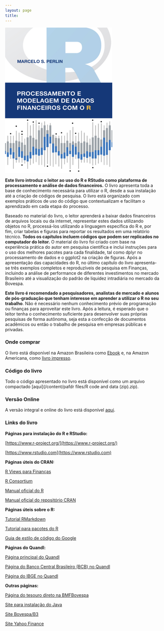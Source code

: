 ```yaml
---
layout: page
title:
---
```


<img src="/content/pafdr files/CAPADigital_DadosFinanceirosR.jpg" width="350" height="475" alt="Cover image" align='center' />

**Este livro introduz o leitor ao uso do R e RStudio como plataforma de processamento e análise de dados financeiros.** O livro apresenta toda a base de conhecimento necessária para utilizar o R, desde a sua instalação até a criação de códigos de pesquisa. O livro está organizado com exemplos práticos de uso do código que contextualizam e facilitam o aprendizado em cada etapa do processo.

Baseado no material do livro, o leitor aprenderá a baixar dados financeiros de arquivos locais ou da internet, representar estes dados utilizando objetos no R, processá-los utilizando a linguagem específica do R e, por fim, criar tabelas e figuras para reportar os resultados em uma relatório técnico. **Todos os capítulos incluem códigos que podem ser replicados no computador do leitor.** O material do livro foi criado com base na experiência prática do autor em pesquisa científica e inclui instruções para o uso dos melhores pacotes para cada finalidade, tal como dplyr no processamento de dados e o ggplot2 na criação de figuras. Após a apresentação das capacidades do R, no último capítulo do livro apresenta-se três exemplos completos e reproduzíveis de pesquisa em Finanças, incluindo a análise de performance de diferentes investimentos no mercado Brasileiro até a visualização do padrão de liquidez intradiária no mercado da Bovespa.

**Este livro é recomendado a pesquisadores, analistas de mercado e alunos de pós-graduação que tenham interesse em aprender a utilizar o R no seu trabalho**. Não é necessário nenhum conhecimento prévio de programação ou finanças para aproveitar este livro. Após a leitura, é esperado que o leitor tenha o conhecimento suficiente para desenvolver suas próprias pesquisas de forma autônoma, seja esta a confecção de documentos acadêmicos ou então o trabalho de pesquisa em empresas públicas e privadas.

### Onde comprar

O livro está disponível na Amazon Brasileira como [Ebook](https://www.amazon.com.br/dp/B01N4VXYPM) e, na Amazon Americana, como [livro impresso](https://www.amazon.com/dp/8592243513).

### Código do livro

Todo o código apresentado no livro está disponível como  um arquivo compactado  [aqui](/content/pafdr files/R code and data (zip).zip).


### Versão Online

A versão integral e online do livro está disponível [aqui](/pmdfR-Online/).

### Links do livro

**Páginas para instalação do R e RStudio:**

[https://www.r-project.org/](https://www.r-project.org/)

[https://www.rstudio.com](https://www.rstudio.com)

**Páginas úteis do CRAN:**

[R Views para Finanças](https://cran.r-project.org/web/views/Finance.html)

[R Consortium](https://www.r-consortium.org/)

[Manual oficial do R](https://cran.r-project.org/doc/manuals/R-lang.html)

[Manual oficial do repositório CRAN](https://cran.r-project.org/web/packages/policies.html)

**Páginas úteis sobre o R:**

[Tutorial RMarkdown](http://rmarkdown.rstudio.com/index.html)

[Tutorial para pacotes do R](http://r-pkgs.had.co.nz/intro.html)

[Guia de estilo de código do Google](https://google.github.io/styleguide/Rguide.xml)


**Páginas do Quandl:**

[Página principal do Quandl](https://www.quandl.com)

[Página do Banco Central Brasileiro (BCB) no Quandl](https://www.quandl.com/data/BCB)

[Página do IBGE no Quandl](https://www.quandl.com/data/IBGE-Brazilian-Institute-of-Geography-and-Statistics)


**Outras páginas:**

[Página do tesouro direto na BMFBovespa](http://www.bmfbovespa.com.br/pt_br/produtos/tesouro-direto/titulos-disponiveis-para-compra.htm)

[Site para instalação do Java](https://www.java.com/pt_BR/)

[Site Bovespa/B3](http://www.bmfbovespa.com.br/)

[Site Yahoo Finance](https://finance.yahoo.com/)
